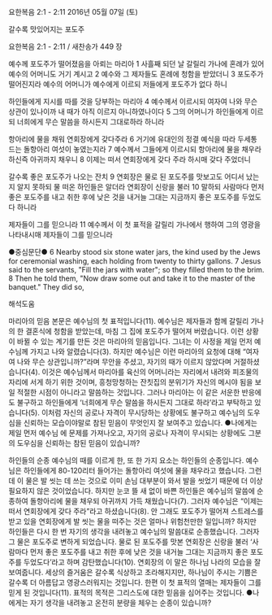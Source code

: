 요한복음 2:1 - 2:11 
2016년 05월 07일 (토)

갈수록 맛있어지는 포도주



요한복음 2:1 - 2:11 / 새찬송가 449 장


예수께 포도주가 떨어졌음을 아뢰는 마리아
1 사흘째 되던 날 갈릴리 가나에 혼례가 있어 예수의 어머니도 거기 계시고 2 예수와 그 제자들도 혼례에 청함을 받았더니 3 포도주가 떨어진지라 예수의 어머니가 예수에게 이르되 저들에게 포도주가 없다 하니 

하인들에게 지시를 따를 것을 당부하는 마리아
4 예수께서 이르시되 여자여 나와 무슨 상관이 있나이까 내 때가 아직 이르지 아니하였나이다 5 그의 어머니가 하인들에게 이르되 너희에게 무슨 말씀을 하시든지 그대로하라 하니라 

항아리에 물을 채워 연회장에게 갖다주라 
6 거기에 유대인의 정결 예식을 따라 두세통 드는 돌항아리 여섯이 놓였는지라 7 예수께서 그들에게 이르시되 항아리에 물을 채우라 하신즉 아귀까지 채우니 8 이제는 떠서 연회장에게 갖다 주라 하시매 갖다 주었더니


갈수록 좋은 포도주가 나오는 잔치
9 연회장은 물로 된 포도주를 맛보고도 어디서 났는지 알지 못하되 물 떠온 하인들은 알더라 연회장이 신랑을 불러 10 말하되 사람마다 먼저 좋은 포도주를 내고 취한 후에 낮은 것을 내거늘 그대는 지금까지 좋은 포도주를 두었도다 하니라 

제자들이 그를 믿으니라
11 예수께서 이 첫 표적을 갈릴리 가나에서 행하여 그의 영광을 나타내시매 제자들이 그를 믿으니라

●중심문단● 6 Nearby stood six stone water jars, the kind used by the Jews for ceremonial washing, each holding from twenty to thirty gallons. 7 Jesus said to the servants, "Fill the jars with water"; so they filled them to the brim. 8 Then he told them, "Now draw some out and take it to the master of the banquet." They did so,

해석도움





마리아의 믿음 
본문은 예수님의 첫 표적입니다(11). 예수님은 제자들과 함께 갈릴리 가나의 한 결혼식에 청함을 받았는데, 마침 그 집에 포도주가 떨어져 버렸습니다. 이런 상황이 바뀔 수 있는 계기를 만든 것은 마리아의 믿음입니다. 그녀는 이 사정을 제일 먼저 예수님께 가지고 나와 알렸습니다(3). 하지만 예수님은 이런 마리아의 요청에 대해 “여자여 나와 무슨 상관입니까?”라며 무안을 주셨고, 자기의 때가 이르지 않았다며 거절하셨습니다(4). 이것은 예수님께서 마리아를 육신의 어머니라는 자리에서 내려와 피조물의 자리에 서게 하기 위한 것이며, 흥청망청하는 잔칫집의 분위기가 자신의 메시야 됨을 보일 적절한 시점이 아니라고 말씀하는 것입니다. 그러나 마리아는 이 같은 서운한 반응에도 불구하고 하인들에게 ‘너희에게 무슨 말씀을 하시든지 그대로 하라’라고 부탁하고 있습니다(5). 이처럼 자신의 공로나 자격이 무시당하는 상황에도 불구하고 예수님의 도우심을 신뢰하는 모습이야말로 참된 믿음이 무엇인지 잘 보여주고 있습니다.
●나에게는 제일 먼저 예수님  에 문제를 가져나오고, 자기의 공로나 자격이 무시되는 상황에도 그분의 도우심을 신뢰하는 참된 믿음이 있습니까? 

하인들의 순종 
예수님의 때를 이르게 한, 또 한 가지 요소는 하인들의 순종입니다. 예수님은 하인들에게 80-120리터 들어가는 돌항아리 여섯에 물을 채우라고 했습니다. 그런데 이 물은 발 씻는 데 쓰는 것으로 이미 손님 대부분이 와서 발을 씻었기 때문에 더 이상 필요하지 않은 것이었습니다. 하지만 눈코 뜰 새 없이 바쁜 하인들은 예수님의 말씀에 순종하여 돌항아리에 물을 채우되 아귀까지 가득 채웠습니다(7). 그러자 예수님은 “이제는 떠서 연회장에게 갖다 주라”라고 하셨습니다(8). 안 그래도 포도주가 떨어져 스트레스를 받고 있을 연회장에게 발 씻는 물을 떠주는 것은 얼마나 위험천만한 일입니까? 하지만 하인들은 다시 한 번 자기의 생각을 내려놓고 예수님의 말씀대로 순종했습니다. 그러자 그 물은 포도주로 변하게 되었습니다. 물로 된 포도주를 맛본 연회장은 신랑을 불러 ‘사람마다 먼저 좋은 포도주를 내고 취한 후에 낮은 것을 내거늘 그대는 지금까지 좋은 포도주를 두었도다’라고 하며 감탄했습니다(10). 연회장의 이 말은 하나님 나라의 모습을 잘 보여줍니다. 세상의 즐거움은 갈수록 식상하고 초라해지지만, 하나님이 주시는 기쁨은 갈수록 더 아름답고 영광스러워지는 것입니다. 한편 이 첫 표적의 열매는 제자들이 그를 믿게 된 것입니다(11). 표적의 목적은 그리스도에 대한 믿음을 심어주는 것입니다.
●나에게는 자기 생각을 내려놓고 온전히 분량을 체우는 순종이 있습니까?